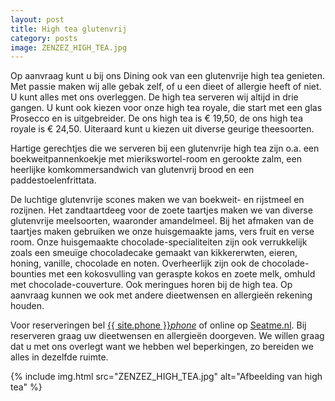 ```yaml
---
layout: post
title: High tea glutenvrij
category: posts
image: ZENZEZ_HIGH_TEA.jpg
---
```


Op aanvraag kunt u bij ons Dining ook van een glutenvrije high tea genieten.
Met passie maken wij alle gebak zelf, of u een dieet of allergie heeft of niet.
U kunt alles met ons overleggen. De high tea serveren wij altijd in drie gangen.
U kunt ook kiezen voor onze high tea royale, die start met een glas Prosecco en is
uitgebreider. De ons high tea is € 19,50, de ons high tea royale is
€ 24,50. Uiteraard kunt u kiezen uit diverse geurige theesoorten.


Hartige gerechtjes die we serveren bij een glutenvrije high tea zijn o.a. een
boekweitpannenkoekje met mierikswortel-room en gerookte zalm, een heerlijke
komkommersandwich van glutenvrij brood en een paddestoelenfrittata.


De luchtige
glutenvrije scones maken we van boekweit- en rijstmeel en rozijnen. Het
zandtaartdeeg voor de zoete taartjes maken we van diverse glutenvrije
meelsoorten, waaronder amandelmeel.  Bij het afmaken van de taartjes maken
gebruiken we onze huisgemaakte jams, vers fruit en verse room.  Onze huisgemaakte 
chocolade-specialiteiten zijn ook verrukkelijk zoals een smeuïge chocoladecake
gemaakt van kikkererwten, eieren, honing, vanille, chocolade en noten.
Overheerlijk zijn ook de chocolade-bounties met een kokosvulling van geraspte
kokos en zoete melk, omhuld met chocolade-couverture. Ook meringues horen bij
de high tea. Op aanvraag kunnen we ook met andere dieetwensen en allergieën
rekening houden.

Voor reserveringen bel <a href="tel:{{ site.phone }}">{{ site.phone }}</a><a href="tel:{{ site.phone }}"><i class="w3-margin-left material-icons">phone</i></a> of online op <a  href="{{ site.baseurl }}/Reserveren/index.html" target="_ blank">Seatme.nl</a>.
Bij reserveren graag uw dieetwensen en allergieën doorgeven. We willen graag dat
u met ons overlegt want we hebben wel beperkingen, zo bereiden we alles in dezelfde ruimte.

{% include img.html src="ZENZEZ_HIGH_TEA.jpg" alt="Afbeelding van high tea" %}
